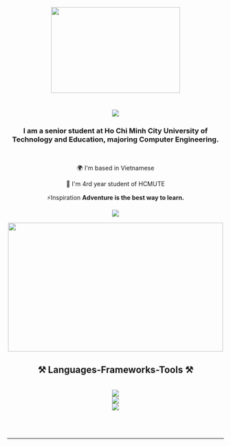 

<div align="center"> 
<!--   <img src="https://i.pinimg.com/originals/ee/ab/00/eeab009c82c074366e54e4e0622e736c.gif" width="300" height="200">  -->
  <img src="https://i.pinimg.com/originals/99/98/ce/9998ce82404c7b4e90866ba1b118c0e6.gif" width="300" height="200"> 
</div>

<h1 align="center">
    <img src="https://readme-typing-svg.herokuapp.com/?fontUbuntu&size=35&center=true&vCenter=true&width=600&height=70&duration=4000&lines=Hi+There!+👋;+I'm+Tan+Phat!;Welcome+To+My+Github+Profile!" />
</h1>

<h3 align="center">I am a senior student at Ho Chi Minh City University of Technology and Education, majoring Computer Engineering.</h3>

<br/>

<div align="center">

 🌍 I'm based in Vietnamese 
 
 🔭 I'm 4rd year student of HCMUTE

 ⚡Inspiration **Adventure is the best way to learn.**
 
 </div>

<div align="center"> 
  <a href="mailto:votanphatoo813@gmail.com">
    <img src="https://img.shields.io/badge/Gmail-333333?style=for-the-badge&logo=gmail&logoColor=red" />
  </a>
  
  </a> 


<p align="center">
 <img src="https://i.pinimg.com/originals/3f/18/9b/3f189b33af7466a022df7e2a36944aad.gif" width="500" height="300"> 
</p>
<h2 align="center">⚒️ Languages-Frameworks-Tools ⚒️</h2>
<br/>
<div align="center">
    <img src="https://skillicons.dev/icons?i=c,cs,cpp,cmake,github,firebase,qt" /><br>
  <img src="https://skillicons.dev/icons?i=arduino,kali,raspberrypi,ps" /><br>
    <img src="https://skillicons.dev/icons?i=html,css,javascript,vscode,visualstudio" />
</div>
  <br/><br/><br/>
<hr/>
<br>
